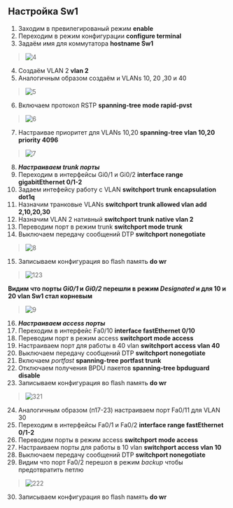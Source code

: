 ## Настройка Sw1
1. Заходим в превилегированый режим **enable**
2. Переходим в режим конфигурации **configure terminal**
3. Задаём имя для коммутатора **hostname Sw1**
>![4](https://user-images.githubusercontent.com/112701413/189899271-123d4305-6359-40c9-a3de-f6533148938a.jpg)
4. Создаём VLAN 2  **vlan 2** 
5. Аналогичным образом создаём и VLANs 10, 20 ,30 и 40
>![5](https://user-images.githubusercontent.com/112701413/189900167-498707a8-d0ad-40b3-b6c9-52595e99f4c3.jpg)
6. Включаем протокол RSTP **spanning-tree mode rapid-pvst**
>![6](https://user-images.githubusercontent.com/112701413/190339033-3264d734-634b-4769-9d87-e37363c320d3.jpg)
7. Настраивае приоритет для VLANs 10,20 **spanning-tree vlan 10,20 priority 4096** 
>![7](https://user-images.githubusercontent.com/112701413/190339427-331fe1da-5f3b-4ecf-be32-9a01ca2d0448.jpg)
8. ***Настраиваем trunk порты***
9. Переходим в интерфейсы Gi0/1 и Gi0/2 **interface range gigabitEthernet 0/1-2**
10. Задаем интефейсу работу с VLAN **switchport trunk encapsulation dot1q**
11. Назначим транковые VLANs **switchport trunk allowed vlan add 2,10,20,30**
12. Назначим VLAN 2 нативный **switchport trunk native vlan 2**
13. Переводим порт в режим trunk **switchport mode trunk**
14. Выключаем передачу сообщений DTP **switchport nonegotiate**
>![8](https://user-images.githubusercontent.com/112701413/190342233-86a23351-0280-4055-b60e-4b3e21de487e.jpg)
15. Записываем конфигурация во flash память **do wr**
> ![123](https://user-images.githubusercontent.com/112701413/189531124-1e73940b-52a8-4c21-b5b0-dc485f0aefdf.jpg)

**Видим что порты *Gi0/1* и *Gi0/2* перешли в режим *Designated* и для 10 и 20 vlan Sw1 стал корневым**

>![9](https://user-images.githubusercontent.com/112701413/190343120-dca93d73-f027-492a-a40b-1a6c4f93b1b5.jpg)
16. ***Настраиваем access порты***
17. Переходим в интерфейс Fa0/10 **interface fastEthernet 0/10**
18. Переводим порт в режим access **switchport mode access**
19. Настраиваем порт для работы в 40 vlan **switchport access vlan 40**
20. Выключаем передачу сообщений DTP  **switchport nonegotiate**
21. Включаем *portfast* **spanning-tree portfast trunk**
22. Отключаем получения BPDU пакетов **spanning-tree bpduguard disable**
23. Записываем конфигурация во flash память **do wr**
> ![321](https://user-images.githubusercontent.com/112701413/189531252-07590096-f1b4-4474-9432-e44acf9c8065.jpg)
24. Аналогичным образом (п17-23) настраиваем порт Fa0/11 для VLAN 30
25. Переходим в интерфейсы Fa0/1 и Fa0/2 **interface range fastEthernet 0/1-2**
26. Переводим порты в режим access **switchport mode access**
27. Настраиваем порты для работы в 10 vlan **switchport access vlan 10**
28. Выключаем передачу сообщений DTP  **switchport nonegotiate**
29. Видим что порт Fa0/2 перешол в режим *backup* чтобы предотвратить петлю
> ![222](https://user-images.githubusercontent.com/112701413/189533072-af367c05-c77d-49c0-83a9-c8586accf03c.jpg)
30. Записываем конфигурация во flash память **do wr**
